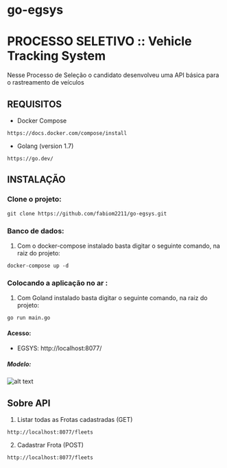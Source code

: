 # go-egsys

# PROCESSO SELETIVO :: Vehicle Tracking System

Nesse Processo de Seleção o candidato desenvolveu uma API básica para o rastreamento de veículos

## REQUISITOS

* Docker Compose

```
https://docs.docker.com/compose/install
```

* Golang (version 1.7)

```
https://go.dev/
```

## INSTALAÇÃO
### Clone o projeto:
```
git clone https://github.com/fabiom2211/go-egsys.git
```

### Banco de dados:
1. Com o docker-compose instalado basta digitar o seguinte comando, na raiz do projeto:
```
docker-compose up -d 
```

### Colocando a aplicação no ar :
1. Com Goland instalado basta digitar o seguinte comando, na raiz do projeto:
```
go run main.go
```

#### Acesso:
* EGSYS: http://localhost:8077/

##### Modelo:
![alt text](https://github.com/fabiorosa/go-egsys/doc/Diagram.png?raw=true)

## Sobre API
1. Listar todas as Frotas cadastradas (GET)
```
http://localhost:8077/fleets
```
2. Cadastrar Frota (POST)
```
http://localhost:8077/fleets
```
